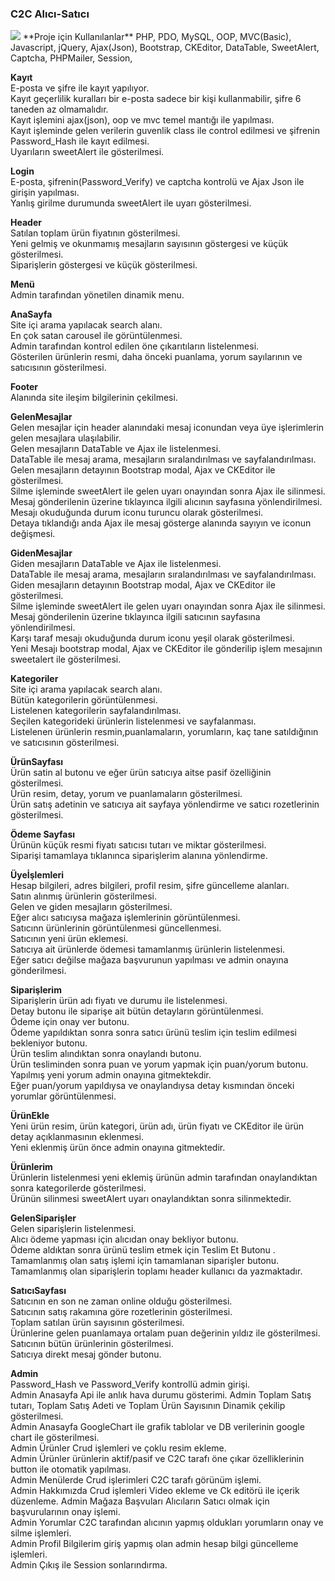 ### C2C Alıcı-Satıcı

<img src="/C2C/img/c2c.gif">  
**Proje için Kullanılanlar**  
PHP, PDO, MySQL, OOP, MVC(Basic), Javascript, jQuery, Ajax(Json), Bootstrap, CKEditor, DataTable, SweetAlert, Captcha, PHPMailer, Session,

**Kayıt**  
E-posta ve şifre ile kayıt yapılıyor.  
Kayıt geçerlilik kuralları bir e-posta sadece bir kişi kullanmabilir, şifre 6 taneden az olmamalıdır.  
Kayıt işlemini ajax(json), oop ve mvc temel mantığı ile yapılması.  
Kayıt işleminde gelen verilerin guvenlik class ile control edilmesi ve şifrenin Password_Hash ile kayıt edilmesi.  
Uyarıların sweetAlert ile gösterilmesi.  


**Login**  
E-posta, şifrenin(Password_Verify) ve captcha kontrolü ve Ajax Json ile girişin yapılması.  
Yanlış girilme durumunda sweetAlert ile uyarı gösterilmesi.  

**Header**  
Satılan toplam ürün fiyatının gösterilmesi.  
Yeni gelmiş ve okunmamış mesajların  sayısının göstergesi ve küçük gösterilmesi.  
Siparişlerin göstergesi ve küçük gösterilmesi.  

**Menü**  
Admin tarafından yönetilen dinamik menu.  

**AnaSayfa**  
Site içi arama yapılacak search alanı.   
En çok satan carousel ile görüntülenmesi.  
Admin tarafından kontrol edilen öne çıkarıtıların listelenmesi.  
Gösterilen ürünlerin resmi, daha önceki puanlama,  yorum sayılarının ve satıcısının gösterilmesi.

**Footer**  
Alanında site ileşim bilgilerinin çekilmesi.

**GelenMesajlar**  
Gelen mesajlar için  header alanındaki mesaj iconundan veya üye işlerimlerin gelen mesajlara ulaşılabilir.  
Gelen mesajların DataTable ve Ajax ile listelenmesi.  
DataTable ile mesaj arama, mesajların sıralandırılması ve sayfalandırılması.  
Gelen mesajların detayının Bootstrap modal, Ajax ve CKEditor ile gösterilmesi.  
Silme işleminde sweetAlert ile gelen uyarı onayından sonra Ajax ile silinmesi.  
Mesaj gönderilenin üzerine tıklayınca ilgili alıcının sayfasına yönlendirilmesi.  
Mesajı okuduğunda durum iconu turuncu olarak gösterilmesi.  
Detaya tıklandığı anda Ajax ile mesaj gösterge alanında sayıyın ve iconun değişmesi.  

**GidenMesajlar**  
Giden mesajların DataTable ve Ajax ile listelenmesi.  
DataTable ile mesaj arama, mesajların sıralandırılması ve sayfalandırılması.  
Giden mesajların detayının Bootstrap modal, Ajax ve CKEditor ile gösterilmesi.  
Silme işleminde sweetAlert ile gelen uyarı onayından sonra Ajax ile silinmesi.  
Mesaj gönderilenin üzerine tıklayınca ilgili satıcının sayfasına yönlendirilmesi.  
Karşı taraf mesajı okuduğunda durum iconu yeşil olarak gösterilmesi.  
Yeni Mesajı bootstrap modal, Ajax ve CKEditor ile gönderilip işlem mesajının sweetalert ile gösterilmesi.  

**Kategoriler**  
Site içi arama yapılacak search alanı.  
Bütün kategorilerin görüntülenmesi.  
Listelenen kategorilerin sayfalandırılması.  
Seçilen kategorideki ürünlerin listelenmesi ve sayfalanması.  
Listelenen ürünlerin resmin,puanlamaların, yorumların, kaç tane satıldığının  ve satıcısının gösterilmesi.  

**ÜrünSayfası**  
Ürün satin al butonu ve eğer ürün satıcıya aitse pasif özelliğinin gösterilmesi.  
Ürün resim, detay, yorum ve puanlamaların gösterilmesi.  
Ürün satış adetinin ve satıcıya ait sayfaya yönlendirme ve satıcı rozetlerinin gösterilmesi.  

**Ödeme Sayfası**  
Ürünün küçük resmi fiyatı satıcısı tutarı ve miktar gösterilmesi.  
Siparişi tamamlaya tıklanınca siparişlerim alanına yönlendirme.  

**Üyeİşlemleri**  
Hesap bilgileri, adres bilgileri, profil resim, şifre güncelleme alanları.  
Satın alınmış ürünlerin gösterilmesi.  
Gelen ve giden mesajların gösterilmesi.  
Eğer alıcı satıcıysa mağaza işlemlerinin görüntülenmesi.  
Satıcınn ürünlerinin görüntülenmesi güncellenmesi.  
Satıcının yeni ürün eklemesi.  
Satıcıya ait ürünlerde ödemesi tamamlanmış ürünlerin listelenmesi.  
Eğer satıcı değilse mağaza başvurunun yapılması ve admin onayına gönderilmesi.  

**Siparişlerim**  
Siparişlerin ürün adı fiyatı ve durumu ile listelenmesi.  
Detay butonu ile siparişe ait bütün detayların görüntülenmesi.  
Ödeme için onay ver butonu.  
Ödeme yapıldıktan sonra sonra satıcı ürünü teslim için teslim edilmesi bekleniyor butonu.  
Ürün teslim alındıktan sonra onaylandı butonu.  
Ürün tesliminden sonra puan ve yorum yapmak için puan/yorum butonu.  
Yapılmış yeni yorum admin onayına gitmektekdir.  
Eğer puan/yorum yapıldıysa ve onaylandıysa detay kısmından önceki yorumlar görüntülenmesi.  

**ÜrünEkle**  
Yeni ürün resim, ürün kategori, ürün adı, ürün fiyatı ve CKEditor ile ürün detay açıklanmasının eklenmesi.  
Yeni eklenmiş ürün önce admin onayına gitmektedir.  
 
**Ürünlerim**  
Ürünlerin listelenmesi yeni eklemiş ürünün admin tarafından onaylandıktan sonra kategorilerde gösterilmesi.  
Ürünün silinmesi sweetAlert uyarı onaylandıktan sonra silinmektedir.  

**GelenSiparişler**  
Gelen siparişlerin listelenmesi.  
Alıcı ödeme yapması için alıcıdan onay bekliyor butonu.  
Ödeme aldıktan sonra ürünü teslim etmek için Teslim Et Butonu .  
Tamamlanmış olan satış işlemi için  tamamlanan siparişler butonu.  
Tamamlanmış olan siparişlerin toplamı header kullanıcı da yazmaktadır.  

**SatıcıSayfası**  
Satıcının en son ne zaman online olduğu gösterilmesi.  
Satıcının satış rakamına göre rozetlerinin gösterilmesi.  
Toplam satılan ürün sayısının gösterilmesi.  
Ürünlerine gelen puanlamaya ortalam puan değerinin yıldız ile gösterilmesi.  
Satıcının bütün ürünlerinin gösterilmesi.  
Satıcıya direkt mesaj gönder butonu.  

**Admin**  
Password_Hash ve Password_Verify kontrollü admin girişi.  
Admin Anasayfa Api ile anlık hava durumu gösterimi. 
Admin Toplam Satış tutarı, Toplam Satış Adeti ve Toplam Ürün Sayısının Dinamik çekilip gösterilmesi.   
Admin Anasayfa GoogleChart ile grafik tablolar ve DB verilerinin google chart ile gösterilmesi.   
Admin Ürünler Crud işlemleri ve çoklu resim ekleme.  
Admin Ürünler ürünlerin aktif/pasif ve C2C tarafı öne çıkar özelliklerinin button ile otomatik yapılması.  
Admin Menülerde Crud işlerimleri C2C tarafı görünüm işlemi.  
Admin Hakkımızda Crud işlemleri Video ekleme ve Ck editörü ile içerik düzenleme. 
Admin Mağaza Başvuları Alıcıların Satıcı olmak için başvurularının onay işlemi.   
Admin Yorumlar C2C tarafından alıcının yapmış oldukları yorumların onay ve silme işlemleri.  
Admin Profil Bilgilerim giriş yapmış olan admin hesap bilgi güncelleme işlemleri.  
Admin Çıkış ile Session sonlarındırma.  